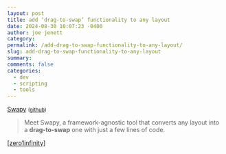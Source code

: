 ```yaml
---
layout: post
title: add ‘drag-to-swap’ functionality to any layout
date: 2024-08-30 10:07:23 -0400
author: joe jenett
category: 
permalink: /add-drag-to-swap-functionality-to-any-layout/
slug: add-drag-to-swap-functionality-to-any-layout
summary: 
comments: false
categories:
  - dev
  - scripting
  - tools
---
```


<a title="Swapy – Easy Drag-to-Swap Solution" href="https://swapy.tahazsh.com/">Swapy</a> <small>(<a href="https://github.com/TahaSh/swapy">github</a>)</small>
<blockquote>
<p>
Meet Swapy, a framework-agnostic tool that converts any layout into a <strong>drag-to-swap</strong> one with just a few lines of code.
</p>
</blockquote>
[<a title="source" href="https://pinboard.in/u:zero1infinity">zero1infinity</a>]

<a style="display:none;" href="https://brid.gy/publish/mastodon"><small>(cross-posted to mastodon)</small></a>